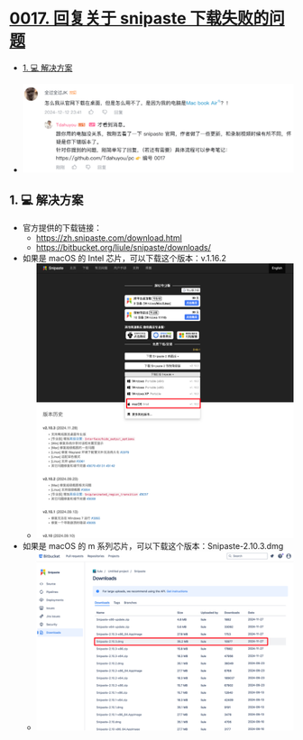 # [0017. 回复关于 snipaste 下载失败的问题](https://github.com/Tdahuyou/pc/tree/main/0017.%20%E5%9B%9E%E5%A4%8D%E5%85%B3%E4%BA%8E%20snipaste%20%E4%B8%8B%E8%BD%BD%E5%A4%B1%E8%B4%A5%E7%9A%84%E9%97%AE%E9%A2%98)

<!-- region:toc -->
- [1. 💻 解决方案](#1--解决方案)
<!-- endregion:toc -->
- ![](assets/2024-12-14-21-47-53.png)

## 1. 💻 解决方案

- 官方提供的下载链接：
  - https://zh.snipaste.com/download.html
  - https://bitbucket.org/liule/snipaste/downloads/
- 如果是 macOS 的 Intel 芯片，可以下载这个版本：v.1.16.2
  - ![](assets/2024-12-14-21-36-23.png)
- 如果是 macOS 的 m 系列芯片，可以下载这个版本：Snipaste-2.10.3.dmg
  - ![](assets/2024-12-14-21-40-00.png)
